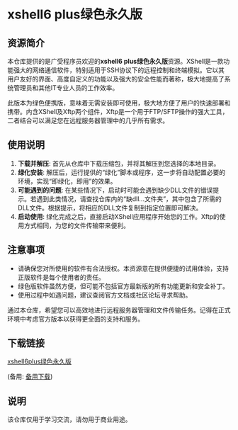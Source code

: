 # xshell6 plus绿色永久版

## 资源简介

本仓库提供的是广受程序员欢迎的**xshell6 plus绿色永久版**资源。XShell是一款功能强大的网络通信软件，特别适用于SSH协议下的远程控制和终端模拟。它以其用户友好的界面、高度自定义的功能以及强大的安全性能而著称，极大地提高了系统管理员和其他IT专业人员的工作效率。

此版本为绿色便携版，意味着无需安装即可使用，极大地方便了用户的快速部署和携带。内含XShell及Xftp两个组件，Xftp是一个用于FTP/SFTP操作的强大工具，二者结合可以满足您在远程服务器管理中的几乎所有需求。

## 使用说明

1. **下载并解压**: 首先从仓库中下载压缩包，并将其解压到您选择的本地目录。
2. **绿化安装**: 解压后，运行提供的“绿化”脚本或程序，这一步将自动配置必要的环境，实现“即绿化，即用”的效果。
3. **可能遇到的问题**: 在某些情况下，启动时可能会遇到缺少DLL文件的错误提示。若遇到此类情况，请查找仓库内的“缺dll...文件夹”，其中包含了所需的DLL文件。根据提示，将相应的DLL文件复制到指定位置即可解决。
4. **启动使用**: 绿化完成之后，直接启动XShell应用程序开始您的工作。Xftp的使用方式相同，为您的文件传输带来便利。

## 注意事项

- 请确保您对所使用的软件有合法授权。本资源意在提供便捷的试用体验，支持正版软件是每个使用者的责任。
- 绿色版软件虽然方便，但可能不包括官方最新版的所有功能更新和安全补丁。
- 使用过程中如遇问题，建议查阅官方文档或社区论坛寻求帮助。

通过本仓库，希望您可以高效地进行远程服务器管理和文件传输任务。记得在正式环境中考虑官方版本以获得更全面的支持和服务。

## 下载链接
[xshell6plus绿色永久版](https://pan.quark.cn/s/1cde42005557) 

(备用: [备用下载](https://pan.baidu.com/s/1-KEzgEgKXmsrAAOWkEDC7g?pwd=1234))

## 说明

该仓库仅用于学习交流，请勿用于商业用途。
